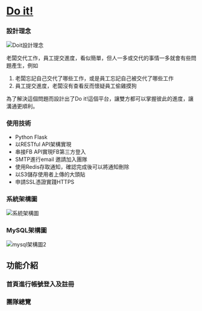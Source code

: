 # [Do it!](https://doitouob.com)

### 設計理念

![Doit設計理念](https://user-images.githubusercontent.com/60848391/127813772-9b303588-0d36-43ea-a6ca-c3aba4034396.png)

老闆交代工作，員工提交進度，看似簡單，但人一多或交代的事情一多就會有些問題產生，例如
1. 老闆忘記自己交代了哪些工作，或是員工忘記自己被交代了哪些工作
2. 員工提交進度，老闆沒有查看反而懷疑員工偷雞摸狗

為了解決這個問題而設計出了Do it!這個平台，讓雙方都可以掌握彼此的進度，讓溝通更順利。

### 使用技術

* Python Flask
* 以RESTful API架構實現
* 串接FB API實現FB第三方登入
* SMTP進行email 邀請加入團隊
* 使用Redis存取通知，確認完成後可以將通知刪除
* 以S3儲存使用者上傳的大頭貼
* 申請SSL憑證實踐HTTPS

### 系統架構圖

![系統架構圖](https://user-images.githubusercontent.com/60848391/127816439-e55aa085-b09e-4c95-b8c8-0d23f7569c24.png)

### MySQL架構圖

![mysql架構圖2](https://user-images.githubusercontent.com/60848391/127818729-4eacc077-5ca3-4f37-81af-0d44022a916c.png)

## 功能介紹

### 首頁進行帳號登入及註冊
### 團隊總覽





